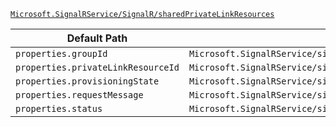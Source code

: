 [`Microsoft.SignalRService/SignalR/sharedPrivateLinkResources`](https://docs.microsoft.com/en-us/azure/templates/microsoft.signalrservice/signalr/sharedprivatelinkresources)

| Default Path | Alias |
|---|---|
| `properties.groupId` | `Microsoft.SignalRService/signalR/sharedPrivateLinkResources/groupId` |
| `properties.privateLinkResourceId` | `Microsoft.SignalRService/signalR/sharedPrivateLinkResources/privateLinkResourceId` |
| `properties.provisioningState` | `Microsoft.SignalRService/signalR/sharedPrivateLinkResources/provisioningState` |
| `properties.requestMessage` | `Microsoft.SignalRService/signalR/sharedPrivateLinkResources/requestMessage` |
| `properties.status` | `Microsoft.SignalRService/signalR/sharedPrivateLinkResources/status` |

